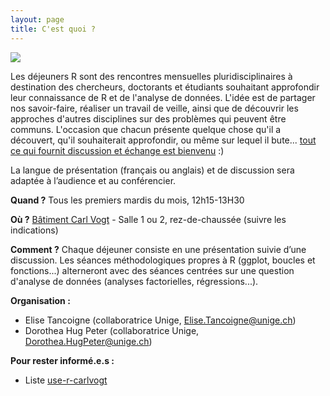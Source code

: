 ```yaml
---
layout: page
title: C'est quoi ?
---
```


![](http://www.phdcomics.com/comics/archive/phd113007s.gif)

Les déjeuners R sont des rencontres mensuelles pluridisciplinaires à destination des chercheurs, doctorants et étudiants souhaitant approfondir leur connaissance de R et de l'analyse de données. L'idée est de partager nos savoir-faire, réaliser un travail de veille, ainsi que de découvrir les approches d'autres disciplines sur des problèmes qui peuvent être communs. L'occasion que chacun présente quelque chose qu'il a découvert, qu'il souhaiterait approfondir, ou même sur lequel il bute... [tout ce qui fournit discussion et échange est bienvenu](http://use-r-carlvogt.github.io/suggest-theme/) :)

La langue de présentation (français ou anglais) et de discussion sera adaptée à l’audience et au conférencier.

**Quand ?** Tous les premiers mardis du mois, 12h15-13H30

**Où ?** [Bâtiment Carl Vogt](http://www.openstreetmap.org/node/3671421729#map=19/46.19730/6.13666) - Salle 1 ou 2, rez-de-chaussée (suivre les indications)

**Comment ?** Chaque déjeuner consiste en une présentation suivie d’une discussion. Les séances méthodologiques propres à R (ggplot, boucles et fonctions...) alterneront avec des séances centrées sur une question d'analyse de données (analyses factorielles, régressions...).

**Organisation :**

* Elise Tancoigne (collaboratrice Unige, Elise.Tancoigne@unige.ch) 
* Dorothea Hug Peter (collaboratrice Unige, Dorothea.HugPeter@unige.ch)

**Pour rester informé.e.s :**

* Liste [use-r-carlvogt](http://listes.unige.ch/sympa/info/use-r-carlvogt)
